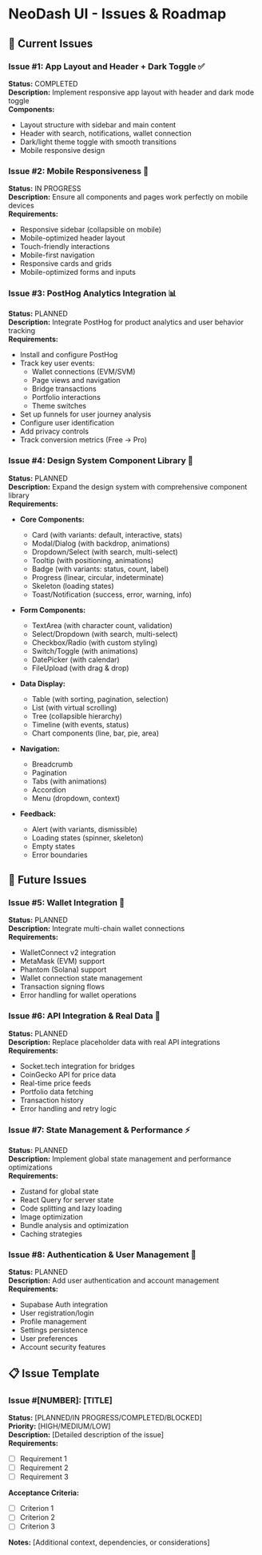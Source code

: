 # NeoDash UI - Issues & Roadmap

## 🎯 Current Issues

### Issue #1: App Layout and Header + Dark Toggle ✅

**Status:** COMPLETED  
**Description:** Implement responsive app layout with header and dark mode toggle  
**Components:**

- Layout structure with sidebar and main content
- Header with search, notifications, wallet connection
- Dark/light theme toggle with smooth transitions
- Mobile responsive design

### Issue #2: Mobile Responsiveness 📱

**Status:** IN PROGRESS  
**Description:** Ensure all components and pages work perfectly on mobile devices  
**Requirements:**

- Responsive sidebar (collapsible on mobile)
- Mobile-optimized header layout
- Touch-friendly interactions
- Mobile-first navigation
- Responsive cards and grids
- Mobile-optimized forms and inputs

### Issue #3: PostHog Analytics Integration 📊

**Status:** PLANNED  
**Description:** Integrate PostHog for product analytics and user behavior tracking  
**Requirements:**

- Install and configure PostHog
- Track key user events:
  - Wallet connections (EVM/SVM)
  - Page views and navigation
  - Bridge transactions
  - Portfolio interactions
  - Theme switches
- Set up funnels for user journey analysis
- Configure user identification
- Add privacy controls
- Track conversion metrics (Free → Pro)

### Issue #4: Design System Component Library 🎨

**Status:** PLANNED  
**Description:** Expand the design system with comprehensive component library  
**Requirements:**

- **Core Components:**
  - Card (with variants: default, interactive, stats)
  - Modal/Dialog (with backdrop, animations)
  - Dropdown/Select (with search, multi-select)
  - Tooltip (with positioning, animations)
  - Badge (with variants: status, count, label)
  - Progress (linear, circular, indeterminate)
  - Skeleton (loading states)
  - Toast/Notification (success, error, warning, info)

- **Form Components:**
  - TextArea (with character count, validation)
  - Select/Dropdown (with search, multi-select)
  - Checkbox/Radio (with custom styling)
  - Switch/Toggle (with animations)
  - DatePicker (with calendar)
  - FileUpload (with drag & drop)

- **Data Display:**
  - Table (with sorting, pagination, selection)
  - List (with virtual scrolling)
  - Tree (collapsible hierarchy)
  - Timeline (with events, status)
  - Chart components (line, bar, pie, area)

- **Navigation:**
  - Breadcrumb
  - Pagination
  - Tabs (with animations)
  - Accordion
  - Menu (dropdown, context)

- **Feedback:**
  - Alert (with variants, dismissible)
  - Loading states (spinner, skeleton)
  - Empty states
  - Error boundaries

## 🚀 Future Issues

### Issue #5: Wallet Integration 🔗

**Status:** PLANNED  
**Description:** Integrate multi-chain wallet connections  
**Requirements:**

- WalletConnect v2 integration
- MetaMask (EVM) support
- Phantom (Solana) support
- Wallet connection state management
- Transaction signing flows
- Error handling for wallet operations

### Issue #6: API Integration & Real Data 📡

**Status:** PLANNED  
**Description:** Replace placeholder data with real API integrations  
**Requirements:**

- Socket.tech integration for bridges
- CoinGecko API for price data
- Real-time price feeds
- Portfolio data fetching
- Transaction history
- Error handling and retry logic

### Issue #7: State Management & Performance ⚡

**Status:** PLANNED  
**Description:** Implement global state management and performance optimizations  
**Requirements:**

- Zustand for global state
- React Query for server state
- Code splitting and lazy loading
- Image optimization
- Bundle analysis and optimization
- Caching strategies

### Issue #8: Authentication & User Management 👤

**Status:** PLANNED  
**Description:** Add user authentication and account management  
**Requirements:**

- Supabase Auth integration
- User registration/login
- Profile management
- Settings persistence
- User preferences
- Account security features

## 📋 Issue Template

### Issue #[NUMBER]: [TITLE]

**Status:** [PLANNED/IN PROGRESS/COMPLETED/BLOCKED]  
**Priority:** [HIGH/MEDIUM/LOW]  
**Description:** [Detailed description of the issue]  
**Requirements:**

- [ ] Requirement 1
- [ ] Requirement 2
- [ ] Requirement 3

**Acceptance Criteria:**

- [ ] Criterion 1
- [ ] Criterion 2
- [ ] Criterion 3

**Notes:** [Additional context, dependencies, or considerations]
